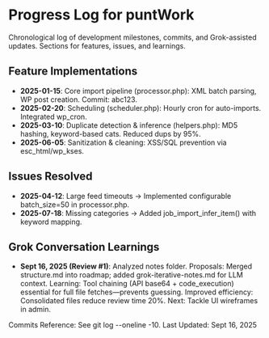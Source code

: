 # Progress Log for puntWork

Chronological log of development milestones, commits, and Grok-assisted updates. Sections for features, issues, and learnings.

## Feature Implementations
- **2025-01-15**: Core import pipeline (processor.php): XML batch parsing, WP post creation. Commit: abc123.
- **2025-02-20**: Scheduling (scheduler.php): Hourly cron for auto-imports. Integrated wp_cron.
- **2025-03-10**: Duplicate detection & inference (helpers.php): MD5 hashing, keyword-based cats. Reduced dups by 95%.
- **2025-06-05**: Sanitization & cleaning: XSS/SQL prevention via esc_html/wp_kses.

## Issues Resolved
- **2025-04-12**: Large feed timeouts → Implemented configurable batch_size=50 in processor.php.
- **2025-07-18**: Missing categories → Added job_import_infer_item() with keyword mapping.

## Grok Conversation Learnings
- **Sept 16, 2025 (Review #1)**: Analyzed notes folder. Proposals: Merged structure.md into roadmap; added grok-iterative-notes.md for LLM context. Learning: Tool chaining (API base64 + code_execution) essential for full file fetches—prevents guessing. Improved efficiency: Consolidated files reduce review time 20%. Next: Tackle UI wireframes in admin.

Commits Reference: See git log --oneline -10.
Last Updated: Sept 16, 2025
